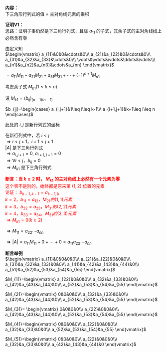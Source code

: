 ﻿**内容：**    
下三角形行列式的值 $=$ 主对角线元素的乘积    
    
**证明V1：**    
思路：证明子事仍然是下三角行列式，且除 $a_{11}$ 的子式，其余子式的主对角线线上必然含有零    
    
由定义知    
 $\begin{vmatrix}    
a_{11}&0&0&\cdots&0\\\     
a_{21}&a_{22}&0&\cdots&0\\\     
a_{31}&a_{32}&a_{33}&\cdots&0\\\     
\vdots&\vdots&\vdots&\ddots&\vdots\\\     
a_{n1}&a_{n2}&a_{n3}&\cdots&a_{nn}    
\end{vmatrix}$     
    
 $=a_{11}M_{11}-a_{21}M_{21}+a_{31}M_{31}+\cdots+(-1)^{n+1}M_{n1}$     
    
考虑余子式 $M_{k1}(1\leq k\leq n)$     
    
设 $M_{k1}=(b_{ij})_{(n-1)(n-1)}$     
    
 $b_{ij}=\begin{cases}    
a_{i,j+1}&1\leq i\leq k-1\\\     
a_{i+1,j+1}&k+1\leq i\leq n    
\end{cases}$     
    
此处的 $i,j$ 是新行列式的坐标    
    
在新行列式中，若 $i<j$     
 $\Rightarrow i<j+1，i+1<j+1$     
 $|A|$ 是下三角行列式    
 $\Rightarrow a_{i,j+1}=0,\ a_{i+1,j+1}=0$     
 $\Rightarrow\forall i<j，b_{ij}=0$     
 $\Rightarrow M_{k1}$ 是下三角行列式    
    
<font color=red>**断言：当 $k\geq2$ 时， $M_{k1}$ 的主对角线上必然有一个元素为零**    
这个零不是别的，始终都是原来第 $(1,2)$ 位置的元素    
论证： $b_{k-1,k-1}=a_{k-1,k}$     
 $k=2，b_{11}=a_{12}，M_{21}的(1,1)元素$     
 $k=3，b_{22}=a_{23}，M_{31}的(2,2)元素$     
 $k=4，b_{33}=a_{34}，M_{31}的(3,3)元素$     
 $\Rightarrow M_{k1}=0(k\geq2)$     
</font>    
    
 $\Rightarrow M_{11}=a_{22}\cdots a_{nn}$     
    
 $\Rightarrow |A|=a_{11}M_{11}+0+\cdots+0=a_{11}a_{22}\cdots a_{nn}$     
    
**断言举例**    
 $\begin{vmatrix}    
a_{11}&0&0&0&0\\\     
a_{21}&a_{22}&0&0&0\\\     
a_{31}&a_{32}&a_{33}&0&0\\\     
a_{41}&a_{42}&a_{43}&a_{44}&0\\\     
a_{51}&a_{52}&a_{53}&a_{54}&a_{55}    
\end{vmatrix}$     
    
 $M_{11}=\begin{vmatrix}    
a_{22}&0&0&0\\\     
a_{32}&a_{33}&0&0\\\     
a_{42}&a_{43}&a_{44}&0\\\     
a_{52}&a_{53}&a_{54}&a_{55}    
\end{vmatrix}$     
    
 $M_{21}=\begin{vmatrix}    
0&0&0&0\\\     
a_{32}&a_{33}&0&0\\\     
a_{42}&a_{43}&a_{44}&0\\\     
a_{52}&a_{53}&a_{54}&a_{55}    
\end{vmatrix}$     
    
 $M_{31}=    
\begin{vmatrix}    
0&0&0&0\\\     
a_{22}&0&0&0\\\     
a_{42}&a_{43}&a_{44}&0\\\     
a_{52}&a_{53}&a_{54}&a_{55}    
\end{vmatrix}$     
    
 $M_{41}=\begin{vmatrix}    
0&0&0&0\\\     
a_{22}&0&0&0\\\     
a_{32}&a_{33}&0&0\\\     
a_{52}&a_{53}&a_{54}&a_{55}    
\end{vmatrix}$     
    
 $M_{51}=\begin{vmatrix}    
0&0&0&0\\\     
a_{22}&0&0&0\\\     
a_{32}&a_{33}&0&0\\\     
a_{42}&a_{43}&a_{44}&0    
\end{vmatrix}$     
